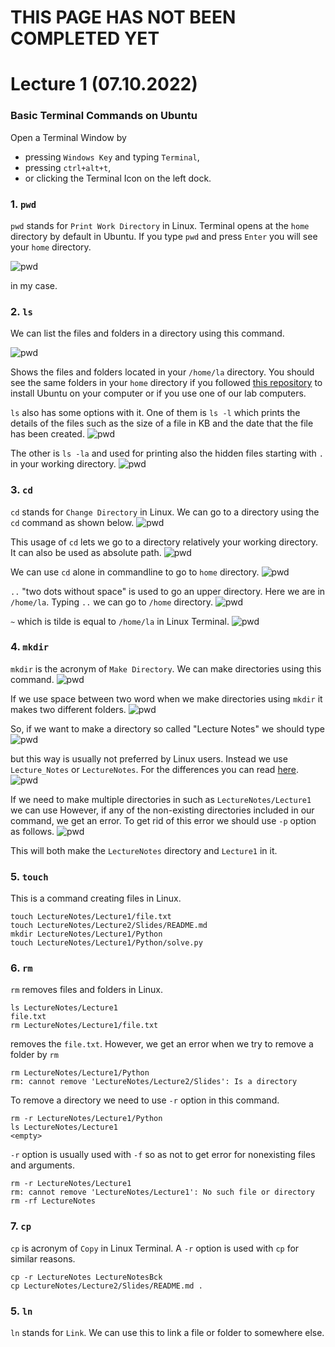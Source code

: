 # THIS PAGE HAS NOT BEEN COMPLETED YET


# Lecture 1 (07.10.2022)
### Basic Terminal Commands on Ubuntu
Open a Terminal Window by
* pressing `Windows Key` and typing `Terminal`,
* pressing `ctrl+alt+t`,
* or clicking the Terminal Icon on the left dock.
### 1. `pwd`
`pwd` stands for `Print Work Directory` in Linux. 
Terminal opens at the `home` directory by default in Ubuntu.
If you type `pwd` and press `Enter` you will see your `home` directory.

![pwd](./figures/01.01.pwd.png)

in my case.

### 2. `ls`
We can list the files and folders in a directory using this command.

![pwd](./figures/01.02.ls.png)

Shows the files and folders located in your `/home/la` directory.
You should see the same folders in your `home` directory
if you followed [this repository](https://github.com/laydinbakar/Computer_Programming_BTU/blob/main/00_ubuntu_installation.md) to install Ubuntu on your computer or if you use one of our lab computers.

`ls` also has some options with it. One of them is `ls -l` which prints the details of the files such as the size of a file in KB and the date that the file has been created.
![pwd](./figures/01.03.ls-l.png)

The other is `ls -la` and used for printing also the hidden files starting with `.` in your working directory.
![pwd](./figures/01.04.ls-la.png)

### 3. `cd`
`cd` stands for `Change Directory` in Linux.
We can go to a directory using the `cd` command as shown below.
![pwd](./figures/01.05.cd.png)

This usage of `cd` lets we go to a directory relatively your working directory.
It can also be used as absolute path.
![pwd](./figures/01.06.cd2.png)

We can use `cd` alone in commandline to go to `home` directory.
![pwd](./figures/01.07.cd3.png)

`..` "two dots without space" is used to go an upper directory. Here we are in `/home/la`. Typing `..` we can go to `/home` directory.
![pwd](./figures/01.08.cd4.png)

`~` which is tilde is equal to `/home/la` in Linux Terminal. 
![pwd](./figures/01.09.cd5.png)

### 4. `mkdir`
`mkdir` is the acronym of `Make Directory`.
We can make directories using this command.
![pwd](./figures/01.10.mkdir.png)

If we use space between two word when we make directories using `mkdir` it makes two different folders.
![pwd](./figures/01.11.mkdir2.png)

So, if we want to make a directory so called "Lecture Notes" we should type
![pwd](./figures/01.13.mkdir4.png)

but this way is usually not preferred by Linux users. Instead we use `Lecture_Notes` or `LectureNotes`. For the differences you can read [here](https://wiki.c2.com/?UnderscoreVersusCapitalAndLowerCaseVariableNaming).
![pwd](./figures/01.13.mkdir4.png)

If we need to make multiple directories in such as `LectureNotes/Lecture1` we can use
However, if any of the non-existing directories included in our command, we get an error.
To get rid of this error we should use `-p` option as follows.
![pwd](./figures/01.12.mkdir3.png)

This will both make the `LectureNotes` directory and `Lecture1` in it.

### 5. `touch`
This is a command creating files in Linux.
```
touch LectureNotes/Lecture1/file.txt
touch LectureNotes/Lecture2/Slides/README.md
mkdir LectureNotes/Lecture1/Python
touch LectureNotes/Lecture1/Python/solve.py
```

### 6. `rm`
`rm` removes files and folders in Linux.
```
ls LectureNotes/Lecture1
file.txt
rm LectureNotes/Lecture1/file.txt
```
removes the `file.txt`. However, we get an error when we try to remove a folder by `rm`
```
rm LectureNotes/Lecture1/Python
rm: cannot remove 'LectureNotes/Lecture2/Slides': Is a directory
```
To remove a directory we need to use `-r` option in this command.
```
rm -r LectureNotes/Lecture1/Python
ls LectureNotes/Lecture1
<empty>
```
`-r` option is usually used with `-f` so as not to get error for nonexisting files and arguments.
```
rm -r LectureNotes/Lecture1
rm: cannot remove 'LectureNotes/Lecture1': No such file or directory
rm -rf LectureNotes
```

### 7. `cp`
`cp` is acronym of `Copy` in Linux Terminal. A `-r` option is used with `cp` for similar reasons.
```
cp -r LectureNotes LectureNotesBck
cp LectureNotes/Lecture2/Slides/README.md .
```



### 5. `ln`
`ln` stands for `Link`. We can use this to link a file or folder to somewhere else.
```


